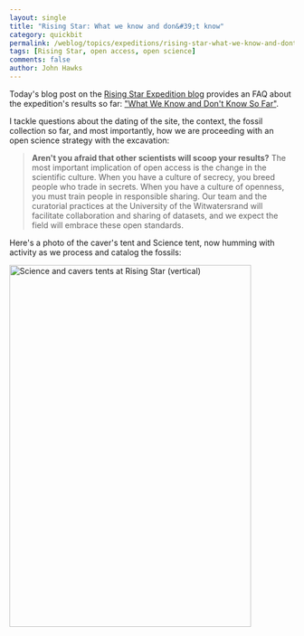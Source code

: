 ```yaml
---
layout: single 
title: "Rising Star: What we know and don&#39;t know" 
category: quickbit
permalink: /weblog/topics/expeditions/rising-star-what-we-know-and-dont-know-2013.html
tags: [Rising Star, open access, open science] 
comments: false 
author: John Hawks 
---
```


Today's blog post on the <a href="http://newswatch.nationalgeographic.com/blog/rising-star-expedition/">Rising Star Expedition blog</a> provides an FAQ about the expedition's results so far: <a href="http://newswatch.nationalgeographic.com/2013/11/20/rising-star-hominid-what-we-know-and-dont-know/">"What We Know and Don't Know So Far"</a>. 



I tackle questions about the dating of the site, the context, the fossil collection so far, and most importantly, how we are proceeding with an open science strategy with the excavation: 



<blockquote><strong>Aren't you afraid that other scientists will scoop your results?</strong> The most important implication of open access is the change in the scientific culture. When you have a culture of secrecy, you breed people who trade in secrets. When you have a culture of openness, you must train people in responsible sharing. Our team and the curatorial practices at the University of the Witwatersrand will facilitate collaboration and sharing of datasets, and we expect the field will embrace these open standards.</blockquote>



Here's a photo of the caver's tent and Science tent, now humming with activity as we process and catalog the fossils:



<div class="middle-picture">

<a href="http://www.flickr.com/photos/johnhawks/10958703404/" title="Science and cavers tents at Rising Star (vertical) by John Hawks, on Flickr"><img src="http://farm8.staticflickr.com/7290/10958703404_9922ec4c1c_z.jpg" width="427" height="640" alt="Science and cavers tents at Rising Star (vertical)"></a>

</div>

